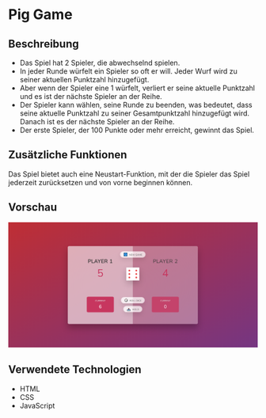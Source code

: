 # Pig Game

## Beschreibung

- Das Spiel hat 2 Spieler, die abwechselnd spielen.
- In jeder Runde würfelt ein Spieler so oft er will. Jeder Wurf wird zu seiner aktuellen Punktzahl hinzugefügt.
- Aber wenn der Spieler eine 1 würfelt, verliert er seine aktuelle Punktzahl und es ist der nächste Spieler an der Reihe.
- Der Spieler kann wählen, seine Runde zu beenden, was bedeutet, dass seine aktuelle Punktzahl zu seiner Gesamtpunktzahl hinzugefügt wird. Danach ist es der nächste Spieler an der Reihe.
- Der erste Spieler, der 100 Punkte oder mehr erreicht, gewinnt das Spiel.

## Zusätzliche Funktionen

Das Spiel bietet auch eine Neustart-Funktion, mit der die Spieler das Spiel jederzeit zurücksetzen und von vorne beginnen können.


## Vorschau

 ![PigGame Screenshot](Pig_Game.png)

## Verwendete Technologien

- HTML
- CSS
- JavaScript
